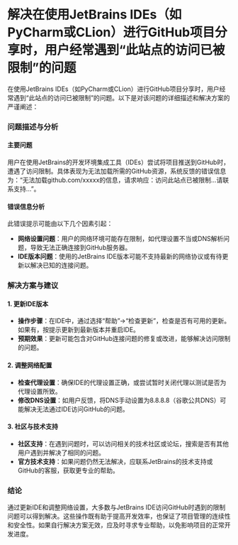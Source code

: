 # 解决在使用JetBrains IDEs（如PyCharm或CLion）进行GitHub项目分享时，用户经常遇到“此站点的访问已被限制”的问题

在使用JetBrains IDEs（如PyCharm或CLion）进行GitHub项目分享时，用户经常遇到“此站点的访问已被限制”的问题。以下是对该问题的详细描述和解决方案的严谨阐述：

### 问题描述与分析

#### 主要问题
用户在使用JetBrains的开发环境集成工具（IDEs）尝试将项目推送到GitHub时，遭遇了访问限制。具体表现为无法加载所需的GitHub资源，系统反馈的错误信息为：“无法加载github.com/xxxxx的信息，请求响应：访问此站点已被限制...请联系支持...”。

#### 错误信息分析
此错误提示可能由以下几个因素引起：
- **网络设置问题**：用户的网络环境可能存在限制，如代理设置不当或DNS解析问题，导致无法正确连接到GitHub服务器。
- **IDE版本问题**：使用的JetBrains IDE版本可能不支持最新的网络协议或有待更新以解决已知的连接问题。

### 解决方案与建议

#### 1. 更新IDE版本
- **操作步骤**：在IDE中，通过选择“帮助”->“检查更新”，检查是否有可用的更新。如果有，按提示更新到最新版本并重启IDE。
- **预期效果**：更新可能包含对GitHub连接问题的修复或改进，能够解决访问限制的问题。

#### 2. 调整网络配置
- **检查代理设置**：确保IDE的代理设置正确，或尝试暂时关闭代理以测试是否为代理设置所致。
- **修改DNS设置**：如用户反馈，将DNS手动设置为8.8.8.8（谷歌公共DNS）可能解决无法通过IDE访问GitHub的问题。

#### 3. 社区与技术支持
- **社区支持**：在遇到问题时，可以访问相关的技术社区或论坛，搜索是否有其他用户遇到并解决了相同的问题。
- **官方技术支持**：如果问题仍然无法解决，应联系JetBrains的技术支持或GitHub的客服，获取更专业的帮助。

### 结论
通过更新IDE和调整网络设置，大多数与JetBrains IDE访问GitHub时遇到的限制问题可以得到解决。这些操作既有助于提高开发效率，也保证了项目管理的连续性和安全性。如果自行解决方案无效，应及时寻求专业帮助，以免影响项目的正常开发进度。